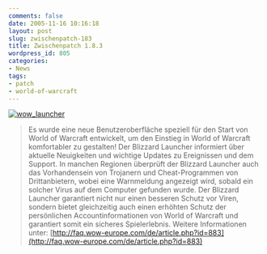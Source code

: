 ```yaml
---
comments: false
date: 2005-11-16 10:16:18
layout: post
slug: zwischenpatch-183
title: Zwischenpatch 1.8.3
wordpress_id: 805
categories:
- News
tags:
- patch
- world-of-warcraft
---
```


[![wow_launcher](http://static.flickr.com/31/63835661_d7895aca50.jpg)](http://www.flickr.com/photos/walsweer/63835661/)



> Es wurde eine neue Benutzeroberfläche speziell für den Start von World of Warcraft entwickelt, um den Einstieg in World of Warcraft komfortabler zu gestalten! Der Blizzard Launcher informiert über aktuelle Neuigkeiten und wichtige Updates zu Ereignissen und dem Support. In manchen Regionen überprüft der Blizzard Launcher auch das Vorhandensein von Trojanern und Cheat-Programmen von Drittanbietern, wobei eine Warnmeldung angezeigt wird, sobald ein solcher Virus auf dem Computer gefunden wurde. Der Blizzard Launcher garantiert nicht nur einen besseren Schutz vor Viren, sondern bietet gleichzeitig auch einen erhöhten Schutz der persönlichen Accountinformationen von World of Warcraft und garantiert somit ein sicheres Spielerlebnis. Weitere Informationen unter: [http://faq.wow-europe.com/de/article.php?id=883](http://faq.wow-europe.com/de/article.php?id=883)
